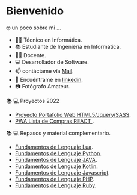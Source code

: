 # Bienvenido

🤓 un poco sobre mi ... 

 - 👨‍🎓 Técnico en Informática.
 - 📚 Estudiante de Ingeniería en Informática.
 - 👨‍🏫 Docente.
 - 💻 Desarrollador de Software.
 - 📫 contáctame vía [Mail](mailto:matias.munoz@drackdesign.cl).
 - 👤 Encuéntrame en [linkedin](https://www.linkedin.com/in/mmunozacevedo/). 
 - 📷 Fotógrafo Amateur.

📚 💻 Proyectos 2022

- [Proyecto Portafolio Web HTML5/Jquery/SASS](https://github.com/kmtkei/FundamentosHTML).
- [PWA Lista de Compras REACT ](https://github.com/kmtkei/Lista-Tareas).

📚 💻 Repasos y material complementario.
- [Fundamentos de Lenguaje Lua](https://github.com/kmtkei/Fundamentos-Lua).
- [Fundamentos de Lenguaje Python](https://github.com/kmtkei/Fundamentos-Python).
- [Fundamentos de Lenguaje JAVA](https://github.com/kmtkei/Fundamentos-Java).
- [Fundamentos de Lenguaje Kotlin](https://github.com/kmtkei/Fundamentos-Kotlin).
- [Fundamentos de Lenguaje Javascript](https://github.com/kmtkei/Fundamentos-Javascript).
- [Fundamentos de Lenguaje PHP](https://github.com/kmtkei/Fundamentos-Java).
- [Fundamentos de Lenguaje Ruby](https://github.com/kmtkei/Fundamentos-Java).

